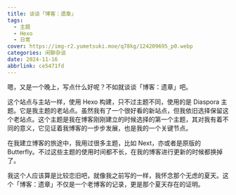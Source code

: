 ```yaml
---
title: 谈谈「博客：遗章」
tags:
  - 主题
  - Hexo
  - 日常
cover: https://img-r2.yumetsuki.moe/q78kg/124209695_p0.webp
categories: 闲聊杂谈
date: 2024-11-16
abbrlink: ce5471fd
---
```

嗯，又是一个晚上，写点什么好呢？不如就谈谈「博客：遗章」吧。

这个站点与主站一样，使用 Hexo 构建，只不过主题不同，使用的是 Diaspora 主题。它是我主题的老站点。虽然我有了一个很好看的新站点，但我依旧选择保留这个老站点。这个主题是我在博客刚刚建立的时候选择的第一个主题，其对我有着不同的意义，它见证着我博客的一步步发展，也是我的一个关键节点。

在我建立博客的旅途中，我用过很多主题，比如 Next，亦或者是原版的 Butterfly。不过这些主题的使用时间都不长，在我的博客进行更新的时候都换掉了。

我这个人应该算是比较恋旧吧，就像我之前写的一样，我怀念那个无虑的夏天。这个「博客：遗章」不仅是一个老博客的记录，更是那个夏天存在的证明。